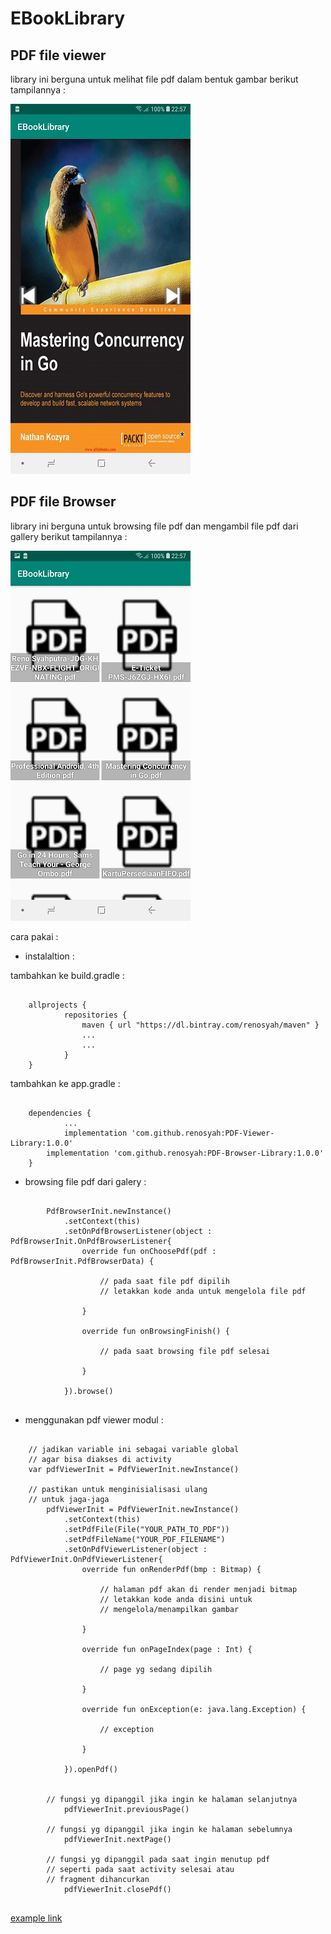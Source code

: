 # EBookLibrary


## PDF file viewer
library ini berguna untuk melihat file pdf dalam bentuk gambar
berikut tampilannya :


![GitHub Logo](/image/pdf_viewer.jpg)




## PDF file Browser
library ini berguna untuk browsing file pdf dan mengambil file pdf dari gallery
berikut tampilannya : 


![GitHub Logo](/image/pdf_browser.jpg)





cara pakai : 

* instalaltion : 

tambahkan ke build.gradle :
```

	allprojects {
    		repositories {
        		maven { url "https://dl.bintray.com/renosyah/maven" }
        		...
       			...
    		}
	}

```


tambahkan ke app.gradle :
```

	dependencies {
    		...	
    		implementation 'com.github.renosyah:PDF-Viewer-Library:1.0.0'
		implementation 'com.github.renosyah:PDF-Browser-Library:1.0.0'
	}

```

* browsing file pdf dari galery : 

```

        PdfBrowserInit.newInstance()
            .setContext(this)
            .setOnPdfBrowserListener(object : PdfBrowserInit.OnPdfBrowserListener{
                override fun onChoosePdf(pdf : PdfBrowserInit.PdfBrowserData) {
                    
                    // pada saat file pdf dipilih
                    // letakkan kode anda untuk mengelola file pdf
                    
                }

                override fun onBrowsingFinish() {
                    
                    // pada saat browsing file pdf selesai
                    
                }

            }).browse()


```


* menggunakan pdf viewer modul : 

```

	// jadikan variable ini sebagai variable global
	// agar bisa diakses di activity
	var pdfViewerInit = PdfViewerInit.newInstance()
        
	// pastikan untuk menginisialisasi ulang
	// untuk jaga-jaga
        pdfViewerInit = PdfViewerInit.newInstance()
            .setContext(this)
            .setPdfFile(File("YOUR_PATH_TO_PDF"))
            .setPdfFileName("YOUR_PDF_FILENAME")
            .setOnPdfViewerListener(object : PdfViewerInit.OnPdfViewerListener{
                override fun onRenderPdf(bmp : Bitmap) {
                    
                    // halaman pdf akan di render menjadi bitmap
                    // letakkan kode anda disini untuk
                    // mengelola/menampilkan gambar
                    
                }

                override fun onPageIndex(page : Int) {
                    
                    // page yg sedang dipilih
                    
                }

                override fun onException(e: java.lang.Exception) {
                    
                    // exception
                    
                }

            }).openPdf()


	    // fungsi yg dipanggil jika ingin ke halaman selanjutnya	
            pdfViewerInit.previousPage()

	    // fungsi yg dipanggil jika ingin ke halaman sebelumnya
            pdfViewerInit.nextPage()

	    // fungsi yg dipanggil pada saat ingin menutup pdf
	    // seperti pada saat activity selesai atau
	    // fragment dihancurkan
            pdfViewerInit.closePdf()


```


[example link](https://github.com/renosyah/EBookLibrary/blob/master/app/src/main/java/com/example/renosyahputra/ebooklibrary/MainActivity.kt)










